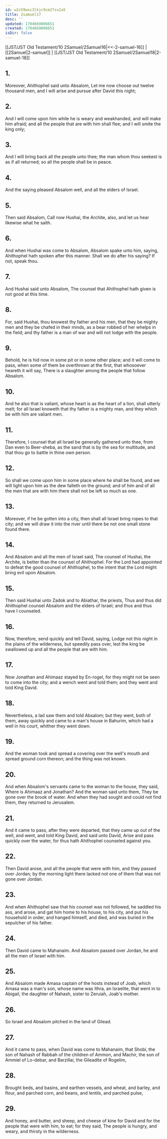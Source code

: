 ```yaml
---
id: w2z59wxc3lkjc9cm27sx2a5
title: 2samuel17
desc: ''
updated: 1704669006651
created: 1704669006651
isDir: false
---
```

[[JST/JST Old Testament/10 2Samuel/2Samuel16|<<-2-samuel-16]] | [[2Samuel|2-samuel]] | [[JST/JST Old Testament/10 2Samuel/2Samuel18|2-samuel-18]]
## 1.
Moreover, Ahithophel said unto Absalom, Let me now choose out twelve thousand men, and I will arise and pursue after David this night;
## 2.
And I will come upon him while he is weary and weakhanded, and will make him afraid; and all the people that are with him shall flee; and I will smite the king only;
## 3.
And I will bring back all the people unto thee; the man whom thou seekest is as if all returned; so all the people shall be in peace.
## 4.
And the saying pleased Absalom well, and all the elders of Israel.
## 5.
Then said Absalom, Call now Hushai, the Archite, also, and let us hear likewise what he saith.
## 6.
And when Hushai was come to Absalom, Absalom spake unto him, saying, Ahithophel hath spoken after this manner. Shall we do after his saying? If not, speak thou.
## 7.
And Hushai said unto Absalom, The counsel that Ahithophel hath given is not good at this time.
## 8.
For, said Hushai, thou knowest thy father and his men, that they be mighty men and they be chafed in their minds, as a bear robbed of her whelps in the field; and thy father is a man of war and will not lodge with the people.
## 9.
Behold, he is hid now in some pit or in some other place; and it will come to pass, when some of them be overthrown at the first, that whosoever heareth it will say, There is a slaughter among the people that follow Absalom.
## 10.
And he also that is valiant, whose heart is as the heart of a lion, shall utterly melt; for all Israel knoweth that thy father is a mighty man, and they which be with him are valiant men.
## 11.
Therefore, I counsel that all Israel be generally gathered unto thee, from Dan even to Beer-sheba, as the sand that is by the sea for multitude, and that thou go to battle in thine own person.
## 12.
So shall we come upon him in some place where he shall be found, and we will light upon him as the dew falleth on the ground; and of him and of all the men that are with him there shall not be left so much as one.
## 13.
Moreover, if he be gotten into a city, then shall all Israel bring ropes to that city; and we will draw it into the river until there be not one small stone found there.
## 14.
And Absalom and all the men of Israel said, The counsel of Hushai, the Archite, is better than the counsel of Ahithophel. For the Lord had appointed to defeat the good counsel of Ahithophel, to the intent that the Lord might bring evil upon Absalom.
## 15.
Then said Hushai unto Zadok and to Abiathar, the priests, Thus and thus did Ahithophel counsel Absalom and the elders of Israel; and thus and thus have I counseled.
## 16.
Now, therefore, send quickly and tell David, saying, Lodge not this night in the plains of the wilderness, but speedily pass over, lest the king be swallowed up and all the people that are with him.
## 17.
Now Jonathan and Ahimaaz stayed by En-rogel, for they might not be seen to come into the city; and a wench went and told them; and they went and told King David.
## 18.
Nevertheless, a lad saw them and told Absalom; but they went, both of them, away quickly and came to a man\'s house in Bahurim, which had a well in his court, whither they went down.
## 19.
And the woman took and spread a covering over the well\'s mouth and spread ground corn thereon; and the thing was not known.
## 20.
And when Absalom\'s servants came to the woman to the house, they said, Where is Ahimaaz and Jonathan? And the woman said unto them, They be gone over the brook of water. And when they had sought and could not find them, they returned to Jerusalem.
## 21.
And it came to pass, after they were departed, that they came up out of the well, and went, and told King David, and said unto David, Arise and pass quickly over the water, for thus hath Ahithophel counseled against you.
## 22.
Then David arose, and all the people that were with him, and they passed over Jordan; by the morning light there lacked not one of them that was not gone over Jordan.
## 23.
And when Ahithophel saw that his counsel was not followed, he saddled his ass, and arose, and gat him home to his house, to his city, and put his household in order, and hanged himself, and died, and was buried in the sepulcher of his father.
## 24.
Then David came to Mahanaim. And Absalom passed over Jordan, he and all the men of Israel with him.
## 25.
And Absalom made Amasa captain of the hosts instead of Joab, which Amasa was a man\'s son, whose name was Ithra, an Israelite, that went in to Abigail, the daughter of Nahash, sister to Zeruiah, Joab\'s mother.
## 26.
So Israel and Absalom pitched in the land of Gilead.
## 27.
And it came to pass, when David was come to Mahanaim, that Shobi, the son of Nahash of Rabbah of the children of Ammon, and Machir, the son of Ammiel of Lo-debar, and Barzillai, the Gileadite of Rogelim,
## 28.
Brought beds, and basins, and earthen vessels, and wheat, and barley, and flour, and parched corn, and beans, and lentils, and parched pulse,
## 29.
And honey, and butter, and sheep, and cheese of kine for David and for the people that were with him, to eat; for they said, The people is hungry, and weary, and thirsty in the wilderness.

